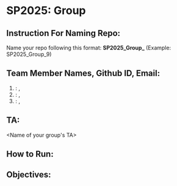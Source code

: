 # SP2025: Group <Group Number> <Project Name>

## Instruction For Naming Repo:
Name your repo following this format: <strong>SP2025_Group_<Group Number></strong> (Example: SP2025_Group_9)

## Team Member Names, Github ID, Email:
1. <Member Name>: <Github ID>, <Email Address>
2. <Member Name>: <Github ID>, <Email Address>
3. <Member Name>: <Github ID>, <Email Address>

## TA:
<Name of your group's TA>

## How to Run:
<Instruction for us to know how to run your project. Include URI to your project on top if applicable>

## Objectives:
<What your project is about>
